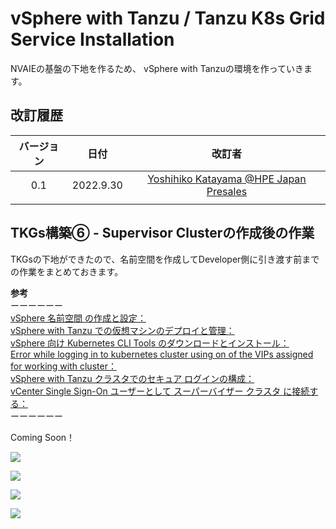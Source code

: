 # vSphere with Tanzu / Tanzu K8s Grid Service Installation
NVAIEの基盤の下地を作るため、
vSphere with Tanzuの環境を作っていきます。

## 改訂履歴

| バージョン | 日付 | 改訂者 |
| :---: | :---: | :---: |
| 0.1 | 2022.9.30 | [Yoshihiko Katayama @HPE Japan Presales](yoshihiko.katayama@hpe.com) |
|  |  |  |

## TKGs構築⑥ - Supervisor Clusterの作成後の作業
TKGsの下地ができたので、名前空間を作成してDeveloper側に引き渡す前までの作業をまとめておきます。

**参考**<br>
ーーーーーー<br>
[vSphere 名前空間 の作成と設定：](https://docs.vmware.com/jp/VMware-vSphere/7.0/vmware-vsphere-with-tanzu/GUID-177C23C4-ED81-4ADD-89A2-61654C18201B.html)<br>
[vSphere with Tanzu での仮想マシンのデプロイと管理：](https://docs.vmware.com/jp/VMware-vSphere/7.0/vmware-vsphere-with-tanzu/GUID-F81E3535-C275-4DDE-B35F-CE759EA3B4A0.html#GUID-F81E3535-C275-4DDE-B35F-CE759EA3B4A0)<br>
[vSphere 向け Kubernetes CLI Tools のダウンロードとインストール：](https://docs.vmware.com/jp/VMware-vSphere/7.0/vmware-vsphere-with-tanzu/GUID-0F6E45C4-3CB1-4562-9370-686668519FCA.html)<br>
[Error while logging in to kubernetes cluster using on of the VIPs assigned for working with cluster：](https://communities.vmware.com/t5/VMware-vSphere-Discussions/Error-while-logging-in-to-kubernetes-cluster-using-on-of-the/td-p/2900208)<br>
[vSphere with Tanzu クラスタでのセキュア ログインの構成：](https://docs.vmware.com/jp/VMware-vSphere/7.0/vmware-vsphere-with-tanzu/GUID-BF21BE11-3965-42E9-BBED-B6B784D97345.html#GUID-BF21BE11-3965-42E9-BBED-B6B784D97345)<br>
[vCenter Single Sign-On ユーザーとして スーパーバイザー クラスタ に接続する：](https://docs.vmware.com/jp/VMware-vSphere/7.0/vmware-vsphere-with-tanzu/GUID-F5114388-1838-4B3B-8A8D-4AE17F33526A.html)<br>
ーーーーーー<br>

Coming Soon！

![](pics/pic01.png)


![](pics/pic02.png)

![](pics/pic03.png)

![](pics/pic04.png)
